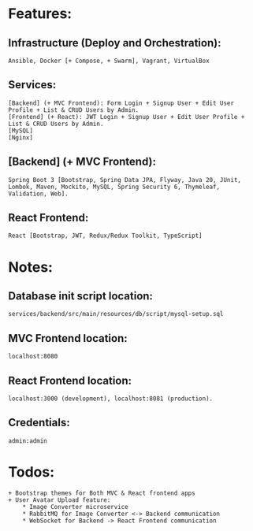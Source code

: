 # Features:

## Infrastructure (Deploy and Orchestration):

    Ansible, Docker [+ Compose, + Swarm], Vagrant, VirtualBox

## Services:

    [Backend] (+ MVC Frontend): Form Login + Signup User + Edit User Profile + List & CRUD Users by Admin.
    [Frontend] (+ React): JWT Login + Signup User + Edit User Profile + List & CRUD Users by Admin.
    [MySQL]
    [Nginx]

## \[Backend\] (+ MVC Frontend):

    Spring Boot 3 [Bootstrap, Spring Data JPA, Flyway, Java 20, JUnit, Lombok, Maven, Mockito, MySQL, Spring Security 6, Thymeleaf, Validation, Web].

## React Frontend:

    React [Bootstrap, JWT, Redux/Redux Toolkit, TypeScript]

# Notes:

## Database init script location:

    services/backend/src/main/resources/db/script/mysql-setup.sql

## MVC Frontend location:

    localhost:8080

## React Frontend location:

    localhost:3000 (development), localhost:8081 (production).

## Credentials:

    admin:admin

# Todos:

    + Bootstrap themes for Both MVC & React frontend apps
    + User Avatar Upload feature: 
        * Image Converter microservice
        * RabbitMQ for Image Converter <-> Backend communication
        * WebSocket for Backend -> React Frontend communication
